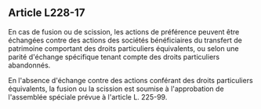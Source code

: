 Article L228-17
----
En cas de fusion ou de scission, les actions de préférence peuvent être
échangées contre des actions des sociétés bénéficiaires du transfert de
patrimoine comportant des droits particuliers équivalents, ou selon une parité
d'échange spécifique tenant compte des droits particuliers abandonnés.

En l'absence d'échange contre des actions conférant des droits particuliers
équivalents, la fusion ou la scission est soumise à l'approbation de l'assemblée
spéciale prévue à l'article L. 225-99.
